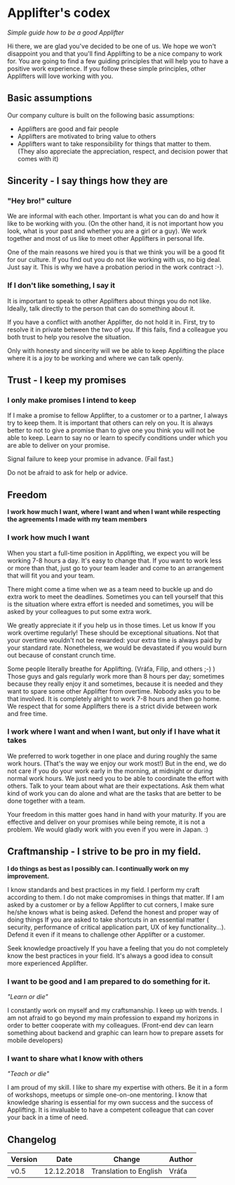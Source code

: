 # Applifter's codex
*Simple guide how to be a good Applifter*

Hi there, we are glad you've decided to be one of us. We hope we won't disappoint you and that you'll find Applifting to be a nice company to work for. You are going to find a few guiding principles that will help you to have a positive work experience. If you follow these simple principles, other Applifters will love working with you.

## Basic assumptions

Our company culture is built on the following basic assumptions:

* Applifters are good and fair people
* Applifters are motivated to bring value to others
* Applifters want to take responsibility for things that matter to them. (They also appreciate the appreciation, respect, and decision power that comes with it)

## Sincerity - I say things how they are

### "Hey bro!" culture

We are informal with each other.  Important is what you can do and how it like to be working with you. 
(On the other hand, it is not important how you look, what is your past and whether you are a girl or a guy). We work together and most of us like to meet other Applifters in personal life. 

One of the main reasons we hired you is that we think you will be a good fit for our culture.  If you find out you do not like working with us, no big deal. Just say it. This is why we have a probation period in the work contract :-).  

### If I don't like something, I say it

It is important to speak to other Applifters about things you do not like. Ideally, talk directly to the person that can do something about it. 

If you have a conflict with another Applifter, do not hold it in. First, try to resolve it in private between the two of you. If this fails, find a colleague you both trust to help you resolve the situation.

 Only with honesty and sincerity will we be able to keep Applifting the place where it is a joy to be working and where we can talk openly.

## Trust - I keep my promises

### I only make promises I intend to keep

If I make a promise to fellow Applifter, to a customer or to a partner, I always try to keep them. It is important that others can rely on you. It is always better to not to give a promise than to give one you think you will not be able to keep. Learn to say no or learn to specify conditions under which you are able to deliver on your promise.

Signal failure to keep your promise in advance. (Fail fast.)

Do not be afraid to ask for help or advice.

## Freedom 
**I work how much I want, where I want and when I want while respecting the agreements I made with my team members**

### I work how much I want
When you start a full-time position in Applifting, we expect you will be working 7-8 hours a day. It's easy to change that. If you want to work less or more than that, just go to your team leader and come to an arrangement that will fit you and your team.

There might come a time when we as a team need to buckle up and do extra work to meet the deadlines. Sometimes you can tell yourself that this is the situation where extra effort is needed and sometimes, you will be asked by your colleagues to put some extra work. 

We greatly appreciate it if you help us in those times. Let us know If you work overtime regularly! These should be exceptional situations.  Not that your overtime wouldn't not be rewarded: your extra time is always paid by your standard rate. Nonetheless, we would be devastated if you would burn out because of constant crunch time.

Some people literally breathe for Applifting. (Vráťa, Filip, and others ;-) ) Those guys and gals regularly work more than 8 hours per day; sometimes because they really enjoy it and sometimes, because it is needed and they want to spare some other Applifter from overtime. Nobody asks you to be that involved. It is completely alright to work 7-8 hours and then go home. We respect that for some Applifters there is a strict divide between work and free time.


### I work where I want and when I want, but only if I have what it takes

We preferred to work together in one place and during roughly the same work hours. (That's the way we enjoy our work most!) But in the end, we do not care if you do your work early in the morning, at midnight or during normal work hours. We just need you to be able to coordinate the effort with others. Talk to your team about what are their expectations. Ask them what kind of work you can do alone and what are the tasks that are better to be done together with a team.

Your freedom in this matter goes hand in hand with your maturity. If you are effective and deliver on your promises while being remote, it is not a problem. We would gladly work with you even if you were in Japan. :)

## Craftmanship - I strive to be pro in my field. 

**I do things as best as I possibly can. I continually work on my improvement.**

I know standards and best practices in my field. I perform my craft according to them.  I do not make compromises in things that matter. If I am asked by a customer or by a fellow Applifter to cut corners, I make sure he/she knows what is being asked. Defend the honest and proper way of doing things If you are asked to take shortcuts in an essential matter ( security, performance of critical application part, UX of key functionality...). Defend it even if it means to challenge other Applifter or a customer.

Seek knowledge proactively If you have a feeling that you do not completely know the best practices in your field. It's always a good idea to consult more experienced Applifter.

### I want to be good and I am prepared to do something for it.

*"Learn or die"*

I constantly work on myself and my craftsmanship. I keep up with trends. I am not afraid to go beyond my main profession to expand my horizons in order to better cooperate with my colleagues. (Front-end dev can learn something about backend and graphic can learn how to prepare assets for mobile developers)

### I want to share what I know with others

*"Teach or die"*

I am proud of my skill. I like to share my expertise with others. Be it in a form of workshops, meetups or simple one-on-one mentoring. I know that knowledge sharing is essential for my own success and the success of Applifting. It is invaluable to have a competent colleague that can cover your back in a time of need.

## Changelog

| Version | Date | Change | Author |
|-------|-------|-------------|-------|
| v0.5  | 12.12.2018 | Translation to English  | Vráťa  
 